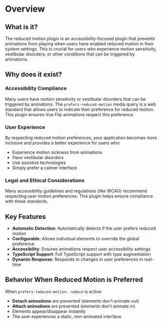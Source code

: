 # Overview

## What is it?

The reduced motion plugin is an accessibility-focused plugin that prevents animations from playing when users have enabled reduced motion in their system settings. This is crucial for users who experience motion sensitivity, vestibular disorders, or other conditions that can be triggered by animations.

## Why does it exist?

### Accessibility Compliance

Many users have motion sensitivity or vestibular disorders that can be triggered by animations. The `prefers-reduced-motion` media query is a web standard that allows users to indicate their preference for reduced motion. This plugin ensures Vue Flip animations respect this preference.

### User Experience

By respecting reduced motion preferences, your application becomes more inclusive and provides a better experience for users who:
- Experience motion sickness from animations
- Have vestibular disorders
- Use assistive technologies
- Simply prefer a calmer interface

### Legal and Ethical Considerations

Many accessibility guidelines and regulations (like WCAG) recommend respecting user motion preferences. This plugin helps ensure compliance with these standards.

## Key Features

- **Automatic Detection**: Automatically detects if the user prefers reduced motion
- **Configurable**: Allows individual elements to override the global preference
- **Accessibility**: Ensures animations respect user accessibility settings
- **TypeScript Support**: Full TypeScript support with type augmentation
- **Dynamic Response**: Responds to changes in user preferences in real-time

## Behavior When Reduced Motion is Preferred

When `prefers-reduced-motion: reduce` is active:

- **Detach animations** are prevented (elements don't animate out)
- **Attach animations** are prevented (elements don't animate in)
- Elements appear/disappear instantly
- The user experiences a static, non-animated interface
